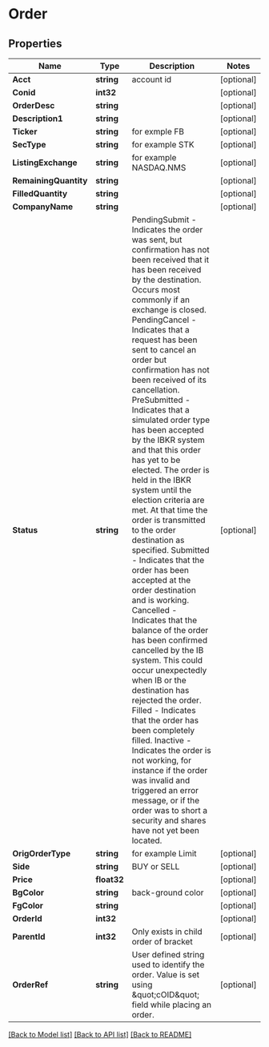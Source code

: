 # Order

## Properties

Name | Type | Description | Notes
------------ | ------------- | ------------- | -------------
**Acct** | **string** | account id | [optional] 
**Conid** | **int32** |  | [optional] 
**OrderDesc** | **string** |  | [optional] 
**Description1** | **string** |  | [optional] 
**Ticker** | **string** | for exmple FB | [optional] 
**SecType** | **string** | for example STK | [optional] 
**ListingExchange** | **string** | for example NASDAQ.NMS | [optional] 
**RemainingQuantity** | **string** |  | [optional] 
**FilledQuantity** | **string** |  | [optional] 
**CompanyName** | **string** |  | [optional] 
**Status** | **string** | PendingSubmit - Indicates the order was sent, but confirmation has not been received that it has been received by the destination.                  Occurs most commonly if an exchange is closed. PendingCancel - Indicates that a request has been sent to cancel an order but confirmation has not been received of its cancellation. PreSubmitted - Indicates that a simulated order type has been accepted by the IBKR system and that this order has yet to be elected.                 The order is held in the IBKR system until the election criteria are met. At that time the order is transmitted to the order destination as specified.  Submitted - Indicates that the order has been accepted at the order destination and is working. Cancelled - Indicates that the balance of the order has been confirmed cancelled by the IB system.              This could occur unexpectedly when IB or the destination has rejected the order.   Filled - Indicates that the order has been completely filled.  Inactive - Indicates the order is not working, for instance if the order was invalid and triggered an error message,            or if the order was to short a security and shares have not yet been located.   | [optional] 
**OrigOrderType** | **string** | for example Limit | [optional] 
**Side** | **string** | BUY or SELL | [optional] 
**Price** | **float32** |  | [optional] 
**BgColor** | **string** | back-ground color | [optional] 
**FgColor** | **string** |  | [optional] 
**OrderId** | **int32** |  | [optional] 
**ParentId** | **int32** | Only exists in child order of bracket | [optional] 
**OrderRef** | **string** | User defined string used to identify the order. Value is set using \&quot;cOID\&quot; field while placing an order. | [optional] 

[[Back to Model list]](../README.md#documentation-for-models) [[Back to API list]](../README.md#documentation-for-api-endpoints) [[Back to README]](../README.md)


